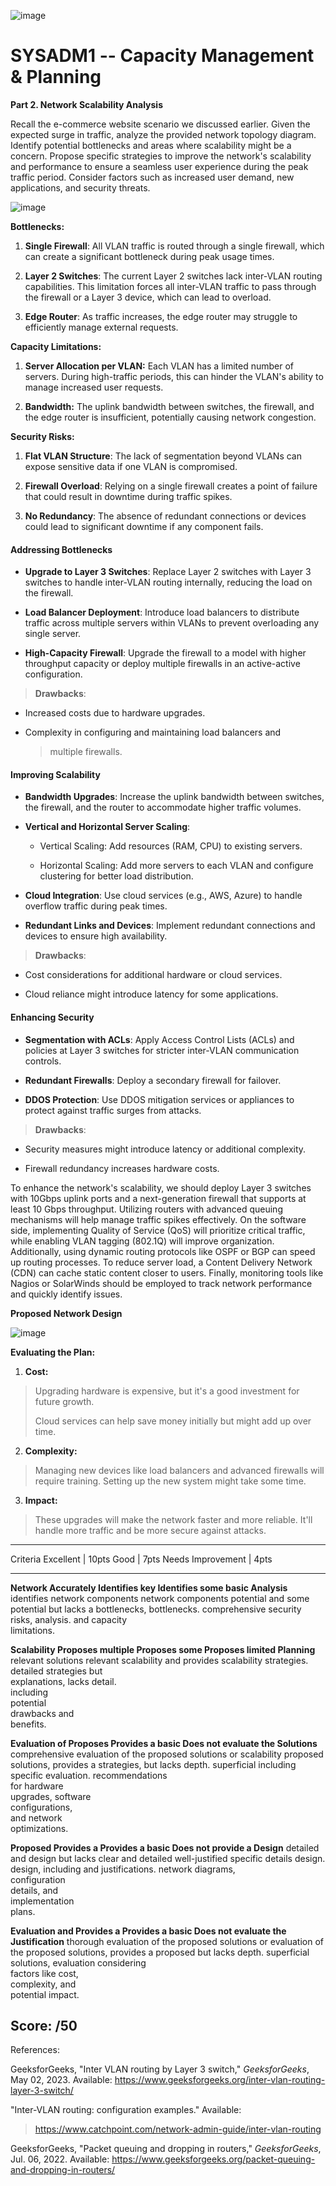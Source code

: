 ![image](https://github.com/user-attachments/assets/a3ec0a72-84a1-4e48-a733-d5d092fa9121)


# SYSADM1 -- Capacity Management & Planning

**Part 2. Network Scalability Analysis**

Recall the e-commerce website scenario we discussed earlier. Given the
expected surge in traffic, analyze the provided network topology
diagram. Identify potential bottlenecks and areas where scalability
might be a concern. Propose specific strategies to improve the
network\'s scalability and performance to ensure a seamless user
experience during the peak traffic period. Consider factors such as
increased user demand, new applications, and security threats.

![image](https://github.com/user-attachments/assets/62494aee-b50b-47d2-92c9-137757c680f8)


**Bottlenecks:**

1.  **Single Firewall**: All VLAN traffic is routed through a single
    firewall, which can create a significant bottleneck during peak
    usage times.

2.  **Layer 2 Switches**: The current Layer 2 switches lack inter-VLAN
    routing capabilities. This limitation forces all inter-VLAN traffic
    to pass through the firewall or a Layer 3 device, which can lead to
    overload.

3.  **Edge Router**: As traffic increases, the edge router may struggle
    to efficiently manage external requests.

**Capacity Limitations:**

1.  **Server Allocation per VLAN:** Each VLAN has a limited number of
    servers. During high-traffic periods, this can hinder the VLAN\'s
    ability to manage increased user requests.

2.  **Bandwidth:** The uplink bandwidth between switches, the firewall,
    and the edge router is insufficient, potentially causing network
    congestion.

**Security Risks:**

1.  **Flat VLAN Structure**: The lack of segmentation beyond VLANs can
    expose sensitive data if one VLAN is compromised.

2.  **Firewall Overload**: Relying on a single firewall creates a point
    of failure that could result in downtime during traffic spikes.

3.  **No Redundancy**: The absence of redundant connections or devices
    could lead to significant downtime if any component fails.

####  **Addressing Bottlenecks**

-   **Upgrade to Layer 3 Switches**: Replace Layer 2 switches with Layer
    3 switches to handle inter-VLAN routing internally, reducing the
    load on the firewall.

-   **Load Balancer Deployment**: Introduce load balancers to distribute
    traffic across multiple servers within VLANs to prevent overloading
    any single server.

-   **High-Capacity Firewall**: Upgrade the firewall to a model with
    higher throughput capacity or deploy multiple firewalls in an
    active-active configuration.

> **Drawbacks**:

-   Increased costs due to hardware upgrades.

-   Complexity in configuring and maintaining load balancers and
    > multiple firewalls.

####  **Improving Scalability**

-   **Bandwidth Upgrades**: Increase the uplink bandwidth between
    switches, the firewall, and the router to accommodate higher traffic
    volumes.

-   **Vertical and Horizontal Server Scaling**:

    -   Vertical Scaling: Add resources (RAM, CPU) to existing servers.

    -   Horizontal Scaling: Add more servers to each VLAN and configure
        clustering for better load distribution.

-   **Cloud Integration**: Use cloud services (e.g., AWS, Azure) to
    handle overflow traffic during peak times.

-   **Redundant Links and Devices**: Implement redundant connections and
    devices to ensure high availability.

> **Drawbacks**:

-   Cost considerations for additional hardware or cloud services.

-   Cloud reliance might introduce latency for some applications.

####  **Enhancing Security**

-   **Segmentation with ACLs**: Apply Access Control Lists (ACLs) and
    policies at Layer 3 switches for stricter inter-VLAN communication
    controls.

-   **Redundant Firewalls**: Deploy a secondary firewall for failover.

-   **DDOS Protection**: Use DDOS mitigation services or appliances to
    protect against traffic surges from attacks.

> **Drawbacks**:

-   Security measures might introduce latency or additional complexity.

-   Firewall redundancy increases hardware costs.

To enhance the network\'s scalability, we should deploy Layer 3 switches
with 10Gbps uplink ports and a next-generation firewall that supports at
least 10 Gbps throughput. Utilizing routers with advanced queuing
mechanisms will help manage traffic spikes effectively. On the software
side, implementing Quality of Service (QoS) will prioritize critical
traffic, while enabling VLAN tagging (802.1Q) will improve organization.
Additionally, using dynamic routing protocols like OSPF or BGP can speed
up routing processes. To reduce server load, a Content Delivery Network
(CDN) can cache static content closer to users. Finally, monitoring
tools like Nagios or SolarWinds should be employed to track network
performance and quickly identify issues.

**Proposed Network Design**

![image](https://github.com/user-attachments/assets/b983cd09-e9ee-4a9c-92c8-4c76577ea3de)

**Evaluating the Plan:**

1.  **Cost:**

> Upgrading hardware is expensive, but it's a good investment for future
> growth.
>
> Cloud services can help save money initially but might add up over
> time.

2.  **Complexity:**

> Managing new devices like load balancers and advanced firewalls will
> require training. Setting up the new system might take some time.

3.  **Impact:**

> These upgrades will make the network faster and more reliable. It'll
> handle more traffic and be more secure against attacks.

  ------------------------------------------------------------------------------
  Criteria          Excellent \| 10pts Good \| 7pts        Needs Improvement \|
                                                           4pts
  ----------------- ------------------ ------------------- ---------------------
  **Network         Accurately         Identifies key      Identifies some basic
  Analysis**        identifies         network components  network components
                    potential          and some potential  but lacks a
                    bottlenecks,       bottlenecks.        comprehensive
                    security risks,                        analysis.
                    and capacity                           
                    limitations.                           

  **Scalability     Proposes multiple  Proposes some       Proposes limited
  Planning**        relevant solutions relevant            scalability
                    and provides       scalability         strategies.
                    detailed           strategies but      
                    explanations,      lacks detail.       
                    including                              
                    potential                              
                    drawbacks and                          
                    benefits.                              

  **Evaluation of   Proposes           Provides a basic    Does not evaluate the
  Solutions**       comprehensive      evaluation of the   proposed solutions or
                    scalability        proposed solutions, provides a
                    strategies,        but lacks depth.    superficial
                    including specific                     evaluation.
                    recommendations                        
                    for hardware                           
                    upgrades, software                     
                    configurations,                        
                    and network                            
                    optimizations.                         

  **Proposed        Provides a         Provides a basic    Does not provide a
  Design**          detailed and       design but lacks    clear and detailed
                    well-justified     specific details    design.
                    design, including  and justifications. 
                    network diagrams,                      
                    configuration                          
                    details, and                           
                    implementation                         
                    plans.                                 

  **Evaluation and  Provides a         Provides a basic    Does not evaluate the
  Justification**   thorough           evaluation of the   proposed solutions or
                    evaluation of the  proposed solutions, provides a
                    proposed           but lacks depth.    superficial
                    solutions,                             evaluation
                    considering                            
                    factors like cost,                     
                    complexity, and                        
                    potential impact.                      

  Score:                                                   /50
  ------------------------------------------------------------------------------

References:

GeeksforGeeks, "Inter VLAN routing by Layer 3 switch," *GeeksforGeeks*,
May 02, 2023. Available:
<https://www.geeksforgeeks.org/inter-vlan-routing-layer-3-switch/>

"Inter-VLAN routing: configuration examples." Available:

> <https://www.catchpoint.com/network-admin-guide/inter-vlan-routing>

GeeksforGeeks, "Packet queuing and dropping in routers,"
*GeeksforGeeks*, Jul. 06, 2022. Available:
<https://www.geeksforgeeks.org/packet-queuing-and-dropping-in-routers/>
